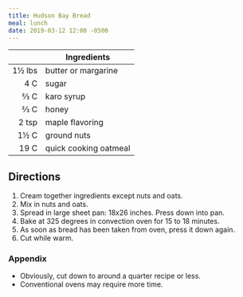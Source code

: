 ```yaml
---
title: Hudson Bay Bread
meal: lunch
date: 2019-03-12 12:00 -0500
---
```


|| Ingredients |
|-:|-|
1½ lbs | butter or margarine
4 C    | sugar
⅔ C    | karo syrup
⅔ C    | honey
2 tsp  | maple flavoring
1½ C   | ground nuts
19 C   | quick cooking oatmeal

## Directions

1. Cream together ingredients except nuts and oats.
2. Mix in nuts and oats.
3. Spread in large sheet pan: 18x26 inches. Press down into pan.
4. Bake at 325 degrees in convection oven for 15 to 18 minutes.
5. As soon as bread has been taken from oven, press it down again.
6. Cut while warm.

### Appendix

* Obviously, cut down to around a quarter recipe or less.
* Conventional ovens may require more time.
